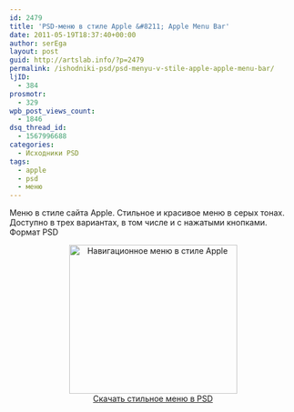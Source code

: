 ```yaml
---
id: 2479
title: 'PSD-меню в стиле Apple &#8211; Apple Menu Bar'
date: 2011-05-19T18:37:40+00:00
author: serEga
layout: post
guid: http://artslab.info/?p=2479
permalink: /ishodniki-psd/psd-menyu-v-stile-apple-apple-menu-bar/
ljID:
  - 384
prosmotr:
  - 329
wpb_post_views_count:
  - 1846
dsq_thread_id:
  - 1567996688
categories:
  - Исходники PSD
tags:
  - apple
  - psd
  - меню
---
```

Меню в стиле сайта Apple. Стильное и красивое меню в серых тонах. Доступно в трех вариантах, в том числе и с нажатыми кнопками. Формат PSD

<center>
  <img src="http://googledrive.com/host/0B9lHVSSSdxdxd0hjdUdmRzY3Tjg/apple_like_menu.jpg" alt="Навигационное меню в стиле Apple" title="apple_like_menu" width="295" height="262" class="alignnone size-full wp-image-2921" />
</center>





<center>
  <a href="http://www.jilsonthomas.com/freebies/apple_menu_bar.php">Скачать стильное меню в PSD</a>
</center>